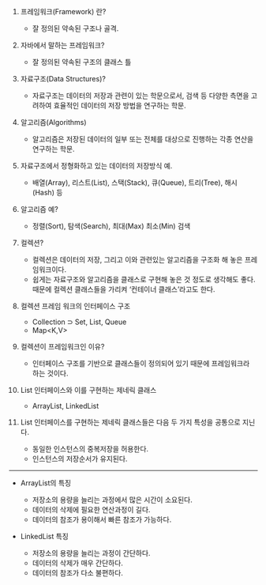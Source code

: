 1. 프레임워크(Framework) 란?

	- 잘 정의된 약속된 구조나 골격.

2. 자바에서 말하는 프레임워크?

	- 잘 정의된 약속된 구조의 클래스 틀
	
3. 자료구조(Data Structures)?

	- 자료구조는 데이터의 저장과 관련이 있는 학문으로서, 검색 등 다양한 측면을 고려하여 효율적인 데이터의 저장 방법을 연구하는 학문.
	
4. 알고리즘(Algorithms)

	- 알고리즘은 저장된 데이터의 일부 또는 전체를 대상으로 진행하는 각종 연산을 연구하는 학문.
	
5. 자료구조에서 정형화하고 있는 데이터의 저장방식 예.

	- 배열(Array), 리스트(List), 스택(Stack), 큐(Queue), 트리(Tree), 해시(Hash) 등
	
6. 알고리즘 예?

	- 정렬(Sort), 탐색(Search), 최대(Max) 최소(Min) 검색
	
7. 컬렉션?

	- 컬렉션은 데이터의 저장, 그리고 이와 관련있는 알고리즘을 구조화 해 놓은 프레임워크이다.
	-  쉽게는 자료구조와 알고리즘을 클래스로 구현해  놓은 것 정도로 생각해도 좋다. 때문에 컬렉션 클래스들을 가리켜 ‘컨테이너 클래스’라고도 한다.

8. 컬렉션 프레임 워크의 인터페이스 구조

	- Collection<E> ⊃ Set<E>, List<E>, Queue<E>	
	- Map<K,V>

9. 컬렉션이 프레임워크인 이유?

	- 인터페이스 구조를 기반으로 클래스들이 정의되어 있기 때문에 프레임워크라 하는 것이다.

10. List<E> 인터페이스와 이를 구현하는 제네릭 클래스

	- ArrayList<E>, LinkedList<E>

11. List<E> 인터페이스를 구현하는 제네릭 클래스들은 다음 두 가지 특성을 공통으로 지닌다.

	- 동일한 인스턴스의 중복저장을 허용한다.
	- 인스턴스의 저장순서가 유지된다.
	
---

* ArrayList<E>의 특징
	* 저장소의 용량을 늘리는 과정에서 많은 시간이 소요된다. 
	* 데이터의 삭제에 필요한 연산과정이 길다. 
	* 데이터의 참조가 용이해서 빠른 참조가 가능하다. 

* LinkedList<E> 특징
	* 저장소의 용량을 늘리는 과정이 간단하다. 
	* 데이터의 삭제가 매우 간단하다. 
	* 데이터의 참조가 다소 불편하다.
	
	
	